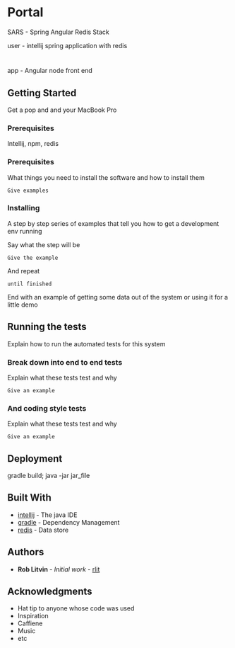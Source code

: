 # Portal

SARS - Spring Angular Redis Stack 

user - intellij spring application with redis
#
app - Angular node front end

## Getting Started

Get a pop and and your MacBook Pro


### Prerequisites

Intellij, npm, redis 

### Prerequisites

What things you need to install the software and how to install them

```
Give examples
```

### Installing

A step by step series of examples that tell you how to get a development env running

Say what the step will be

```
Give the example
```

And repeat

```
until finished
```

End with an example of getting some data out of the system or using it for a little demo

## Running the tests

Explain how to run the automated tests for this system

### Break down into end to end tests

Explain what these tests test and why

```
Give an example
```

### And coding style tests

Explain what these tests test and why

```
Give an example
```

## Deployment

gradle build; java -jar jar_file

## Built With

* [intellij](https://intellij-support.jetbrains.com) - The java IDE
* [gradle](https://gradle.org) - Dependency Management
* [redis](https://github.com/Homebrew/homebrew-core/blob/master/Formula/redis.rb) - Data store
## Authors

* **Rob Litvin** - *Initial work* - [rlit](http://rlit.us)

## Acknowledgments

* Hat tip to anyone whose code was used
* Inspiration
* Caffiene
* Music
* etc

